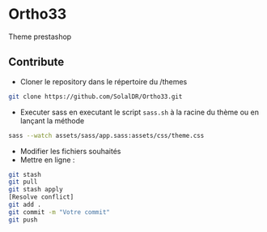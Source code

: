 # Ortho33
Theme prestashop

## Contribute

- Cloner le repository dans le répertoire du /themes 
``` bash
git clone https://github.com/SolalDR/Ortho33.git
```
- Executer sass en executant le script `sass.sh` à la racine du thème ou en lançant la méthode 
``` bash
sass --watch assets/sass/app.sass:assets/css/theme.css
```
- Modifier les fichiers souhaités
- Mettre en ligne : 
``` bash
git stash
git pull
git stash apply
[Resolve conflict]
git add .
git commit -m "Votre commit"
git push
```
